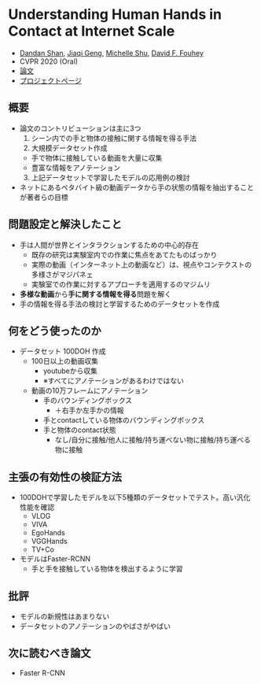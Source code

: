 # Understanding Human Hands in Contact at Internet Scale
- [Dandan Shan](https://arxiv.org/search/cs?searchtype=author&query=Shan%2C+D), [Jiaqi Geng](https://arxiv.org/search/cs?searchtype=author&query=Geng%2C+J), [Michelle Shu](https://arxiv.org/search/cs?searchtype=author&query=Shu%2C+M), [David F. Fouhey](https://arxiv.org/search/cs?searchtype=author&query=Fouhey%2C+D+F)
- CVPR 2020 (Oral)
- [論文](https://arxiv.org/abs/2006.06669)
- [プロジェクトページ](https://fouheylab.eecs.umich.edu/~dandans/projects/100DOH/)

## 概要
-  論文のコントリビューションは主に3つ
    1. シーン内での手と物体の接触に関する情報を得る手法
    2. 大規模データセット作成
      - 手で物体に接触している動画を大量に収集
      - 豊富な情報をアノテーション
    3. 上記データセットで学習したモデルの応用例の検討
-  ネットにあるペタバイト級の動画データから手の状態の情報を抽出することが著者らの目標

## 問題設定と解決したこと
- 手は人間が世界とインタラクションするための中心的存在
  - 既存の研究は実験室内での作業に焦点をあてたものばっかり
  - 実際の動画（インターネット上の動画など）は、視点やコンテクストの多様さがマジパネェ
  - 実験室での作業に対するアプローチを適用するのマジムリ
- **多様な動画**から**手に関する情報を得る**問題を解く
- 手の情報を得る手法の検討と学習するためのデータセットを作成

## 何をどう使ったのか
- データセット 100DOH 作成
  - 100日以上の動画収集
    - youtubeから収集
    - ※すべてにアノテーションがあるわけではない
  - 動画の10万フレームにアノテーション
    - 手のバウンディングボックス
      - ＋右手か左手かの情報
    - 手とcontactしている物体のバウンディングボックス
    - 手と物体のcontact状態
      - なし/自分に接触/他人に接触/持ち運べない物に接触/持ち運べる物に接触

## 主張の有効性の検証方法
- 100DOHで学習したモデルを以下5種類のデータセットでテスト。高い汎化性能を確認
  - VLOG
  - VIVA
  - EgoHands
  - VGGHands
  - TV+Co
- モデルはFaster-RCNN
  - 手と手を接触している物体を検出するように学習

## 批評
- モデルの新規性はあまりない
- データセットのアノテーションのやばさがやばい

## 次に読むべき論文
-  Faster R-CNN
